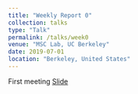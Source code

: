 ```yaml
---
title: "Weekly Report 0"
collection: talks
type: "Talk"
permalink: /talks/week0
venue: "MSC Lab, UC Berkeley"
date: 2019-07-01
location: "Berkeley, United States"
---
```

First meeting
[Slide](http://jiaxiaosong.github.io/files/week0_talk.pdf)
